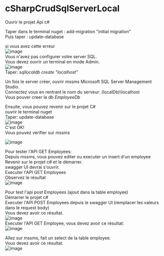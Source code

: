 # cSharpCrudSqlServerLocal

Ouvrir le projet Api c#  

Taper dans le terminal nuget : add-migration "initial migration"    
Puis taper : update-database  

si vous avez cette erreur  
![image](https://github.com/user-attachments/assets/5171eecf-3329-4b89-88fc-370c9a3d9840)  
Vous n'avez pas configurer votre server SQL.  
Vous devez ouvrir un terminal en mode Admin.  
![image](https://github.com/user-attachments/assets/cc14da37-05f4-4847-9776-c7e234d78631)  
Taper: *sqllocaldb create "localhost"*  

Un fois le server créer, ouvrir mssms Microsoft SQL Server Management Studio.  
Connectez vous en rentrant le nom du serveur: (localDb)\localhost  
Vous pouver creer la db *EmployeeDb*  

Ensuite, vous pouvez revenir sur le projet C#  
ouvrir le terminal nuget  
Taper: update-database  
![image](https://github.com/user-attachments/assets/2900e1c4-a6f3-4b32-adc2-5338c2563daa)  
C'est OK!  
Vous pouvez verifier sur mssms  

![image](https://github.com/user-attachments/assets/b51929af-1bba-40ad-b0af-af9dc52e02fe)  

Pour tester l'API GET Employees:  
Depuis mssms, vous pouvez editer ou executer un insert d'un employee  
Revenir sur le projet c# et le démarrer.  
swagger UI devrai s'ouvrir.  
Executer l'API GET Employees  
Observez le résultat  
![image](https://github.com/user-attachments/assets/64a118b2-0930-4736-8de5-dc642366f241)  

Pour test l'api post Employees (ajout dans la table employee)  
Démarrer le projet c#  
Executer l'API POST Employees depuis le swagger UI (remplacer les valeurs dans le request body)  
Vous devez avoir ce résultat.  
![image](https://github.com/user-attachments/assets/5d590301-cf55-4894-83ab-b125bc04f7ee)  
Executer l'API GET Employee, vous devez avoir ce résultat:  
![image](https://github.com/user-attachments/assets/aea01528-d3ac-44fd-a8cc-709006e0e8e9)  

Allez sur mssms, fait un select de la table employee.  
Vous devez avoir ce résultat.  
![image](https://github.com/user-attachments/assets/0ff8dcf1-78b1-42f3-8e35-77ee745b99fc)


